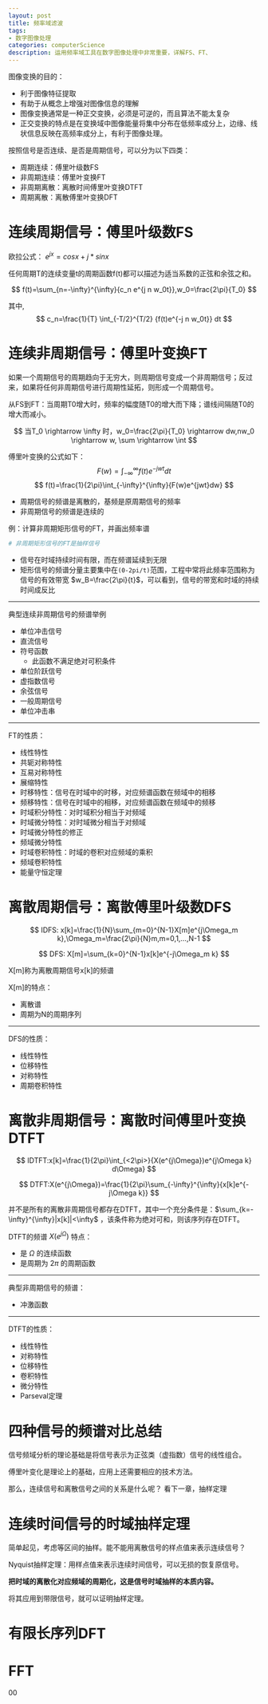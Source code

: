 ```yaml
---
layout: post
title: 频率域滤波
tags:
- 数字图像处理
categories: computerScience
description: 运用频率域工具在数字图像处理中非常重要，详解FS、FT、
---
```

图像变换的目的：
* 利于图像特征提取
* 有助于从概念上增强对图像信息的理解
* 图像变换通常是一种正交变换，必须是可逆的，而且算法不能太复杂
* 正交变换的特点是在变换域中图像能量将集中分布在低频率成分上，边缘、线状信息反映在高频率成分上，有利于图像处理。


按照信号是否连续、是否是周期信号，可以分为以下四类：
* 周期连续：傅里叶级数FS
* 非周期连续：傅里叶变换FT
* 非周期离散：离散时间傅里叶变换DTFT
* 周期离散：离散傅里叶变换DFT

# 连续周期信号：傅里叶级数FS

欧拉公式： $e^{jx}=cosx+j * sinx$

任何周期T的连续变量t的周期函数f(t)都可以描述为适当系数的正弦和余弦之和。

$$
f(t)=\sum_{n=-\infty}^{\infty}{c_n e^{j n w_0t}},w_0=\frac{2\pi}{T_0}
$$

其中,
$$
c_n=\frac{1}{T} \int_{-T/2}^{T/2} {f(t)e^{-j n w_0t}} dt
$$

# 连续非周期信号：傅里叶变换FT

如果一个周期信号的周期趋向于无穷大，则周期信号变成一个非周期信号；反过来，如果将任何非周期信号进行周期性延拓，则形成一个周期信号。

从FS到FT：当周期T0增大时，频率的幅度随T0的增大而下降；谱线间隔随T0的增大而减小。

$$
当T_0 \rightarrow \infty 时，w_0=\frac{2\pi}{T_0} \rightarrow dw,nw_0 \rightarrow w, \sum \rightarrow \int
$$

傅里叶变换的公式如下：
$$
F(w)=\int_{-\infty}^{\infty}{f(t)e^{-jwt}dt}
$$
$$
f(t)=\frac{1}{2\pi}\int_{-\infty}^{\infty}{F(w)e^{jwt}dw}
$$

* 周期信号的频谱是离散的，基频是原周期信号的频率
* 非周期信号的频谱是连续的

例：计算非周期矩形信号的FT，并画出频率谱

```python
# 非周期矩形信号的FT是抽样信号

```

* 信号在时域持续时间有限，而在频谱延续到无限
* 矩形信号的频谱分量主要集中在`(0-2pi/t)`范围，工程中常将此频率范围称为信号的有效带宽 $w_B=\frac{2\pi}{t}$，可以看到，信号的带宽和时域的持续时间成反比

---

典型连续非周期信号的频谱举例
* 单位冲击信号
* 直流信号
* 符号函数
	* 此函数不满足绝对可积条件
* 单位阶跃信号
* 虚指数信号
* 余弦信号
* 一般周期信号
* 单位冲击串

---

FT的性质：
* 线性特性
* 共轭对称特性
* 互易对称特性
* 展缩特性
* 时移特性：信号在时域中的时移，对应频谱函数在频域中的相移
* 频移特性：信号在时域中的相移，对应频谱函数在频域中的频移
* 时域积分特性：对时域积分相当于对频域
* 时域微分特性：对时域微分相当于对频域
* 时域微分特性的修正
* 频域微分特性
* 时域卷积特性：时域的卷积对应频域的乘积
* 频域卷积特性
* 能量守恒定理

# 离散周期信号：离散傅里叶级数DFS

$$
IDFS: x[k]=\frac{1}{N}\sum_{m=0}^{N-1}X[m]e^{j\Omega_m k},\Omega_m=\frac{2\pi}{N}m,m=0,1,…,N-1
$$

$$
DFS:
X[m]=\sum_{k=0}^{N-1}x[k]e^{-j\Omega_m k}
$$

X[m]称为离散周期信号x[k]的频谱

X[m]的特点：
* 离散谱
* 周期为N的周期序列

---

DFS的性质：
* 线性特性
* 位移特性
* 对称特性
* 周期卷积特性

# 离散非周期信号：离散时间傅里叶变换DTFT

$$
IDTFT:x[k]=\frac{1}{2\pi}\int_{<2\pi>}{X(e^{j\Omega})e^{j\Omega k} d\Omega}
$$

$$
DTFT:X(e^{j\Omega})=\frac{1}{2\pi}\sum_{-\infty}^{\infty}{x[k]e^{-j\Omega k}}
$$

并不是所有的离散非周期信号都存在DTFT，其中一个充分条件是：$\sum_{k=-\infty}^{\infty}|x[k]|<\infty$
，该条件称为绝对可和，则该序列存在DTFT。

DTFT的频谱 $X(e^{j\Omega})$ 特点：
* 是 $\Omega$ 的连续函数
* 是周期为 $2\pi$ 的周期函数

---

典型非周期信号的频谱：
* 冲激函数

---

DTFT的性质：
* 线性特性
* 对称特性
* 位移特性
* 卷积特性
* 微分特性
* Parseval定理

# 四种信号的频谱对比总结

信号频域分析的理论基础是将信号表示为正弦类（虚指数）信号的线性组合。

傅里叶变化是理论上的基础，应用上还需要相应的技术方法。

那么，连续信号和离散信号之间的关系是什么呢？
看下一章，抽样定理

# 连续时间信号的时域抽样定理

简单起见，考虑等区间的抽样。能不能用离散信号的样点值来表示连续信号？

Nyquist抽样定理：用样点值来表示连续时间信号，可以无损的恢复原信号。

**把时域的离散化对应频域的周期化，这是信号时域抽样的本质内容。**

将其应用到带限信号，就可以证明抽样定理。

# 有限长序列DFT

# FFT







00
